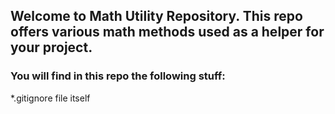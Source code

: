 ## Welcome to Math Utility Repository. This repo offers various math methods used as a helper for your project.

### You will find in this repo the following stuff:
 *.gitignore file itself
